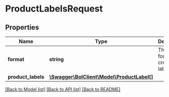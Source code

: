 # ProductLabelsRequest

## Properties
Name | Type | Description | Notes
------------ | ------------- | ------------- | -------------
**format** | **string** | The printer format to create labels for. | [optional] 
**product_labels** | [**\Swagger\BolClient\Model\ProductLabel[]**](ProductLabel.md) |  | 

[[Back to Model list]](../README.md#documentation-for-models) [[Back to API list]](../README.md#documentation-for-api-endpoints) [[Back to README]](../README.md)


